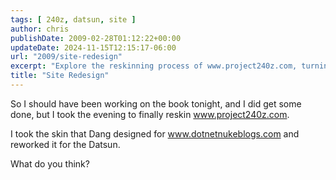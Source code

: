 ```yaml
---
tags: [ 240z, datsun, site ]
author: chris
publishDate: 2009-02-28T01:12:22+00:00
updateDate: 2024-11-15T12:15:17-06:00
url: "2009/site-redesign"
excerpt: "Explore the reskinning process of www.project240z.com, turning a Dang-designed layout into a unique look for the Datsun blog."
title: "Site Redesign"
---
```


So I should have been working on the book tonight, and I did get some done, but I took the evening to finally reskin www.project240z.com.

I took the skin that Dang designed for www.dotnetnukeblogs.com and reworked it for the Datsun.

What do you think?
